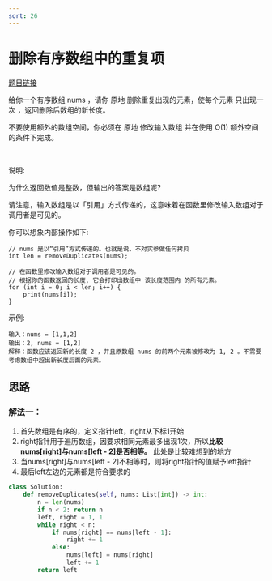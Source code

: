 ```yaml
---
sort: 26
---
```

# 删除有序数组中的重复项

[题目链接](https://leetcode-cn.com/problems/remove-duplicates-from-sorted-array/)

给你一个有序数组 nums ，请你 原地 删除重复出现的元素，使每个元素 只出现一次 ，返回删除后数组的新长度。

不要使用额外的数组空间，你必须在 原地 修改输入数组 并在使用 O(1) 额外空间的条件下完成。

 

说明:

为什么返回数值是整数，但输出的答案是数组呢?

请注意，输入数组是以「引用」方式传递的，这意味着在函数里修改输入数组对于调用者是可见的。

你可以想象内部操作如下:
```
// nums 是以“引用”方式传递的。也就是说，不对实参做任何拷贝
int len = removeDuplicates(nums);

// 在函数里修改输入数组对于调用者是可见的。
// 根据你的函数返回的长度, 它会打印出数组中 该长度范围内 的所有元素。
for (int i = 0; i < len; i++) {
    print(nums[i]);
}
```

示例:
```
输入：nums = [1,1,2]
输出：2, nums = [1,2]
解释：函数应该返回新的长度 2 ，并且原数组 nums 的前两个元素被修改为 1, 2 。不需要考虑数组中超出新长度后面的元素。
```


## 思路

### 解法一：
1. 首先数组是有序的，定义指针left，right从下标1开始
2. right指针用于遍历数组，因要求相同元素最多出现1次，所以**比较nums[right]与nums[left - 2]是否相等。**
此处是比较难想到的地方
3. 当nums[right]与nums[left - 2]不相等时，则将right指针的值赋予left指针
4. 最后left左边的元素都是符合要求的

```python
class Solution:
    def removeDuplicates(self, nums: List[int]) -> int:
        n = len(nums)
        if n < 2: return n
        left, right = 1, 1
        while right < n:
            if nums[right] == nums[left - 1]:
                right += 1
            else:
                nums[left] = nums[right]
                left += 1
        return left
```

